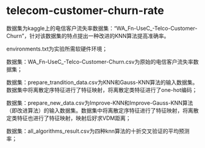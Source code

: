 # telecom-customer-churn-rate
数据集为kaggle上的电信客户流失率数据集：“WA_Fn-UseC_-Telco-Customer-Churn”，针对该数据集的特点提出一种改进的KNN算法提高准确率。

environments.txt为实验所需软硬件环境；

数据集：WA_Fn-UseC_-Telco-Customer-Churn.csv为原始的电信客户流失率数据集；

数据集：prepare_trandition_data.csv为KNN和Gauss-KNN算法的输入数据集。数据集中将离散定序特征进行了特征映射，将离散定类特征进行了one-hot编码；

数据集：prepare_new_data.csv为Improve-KNN和Improve-Gauss-KNN算法（即改进算法）的输入数据集。数据集中将离散定序特征进行了特征映射，将离散定类特征也进行了特征映射，映射后好求VDM距离；

数据集：all_algorithms_result.csv为四种knn算法的十折交叉验证的平均预测率；
